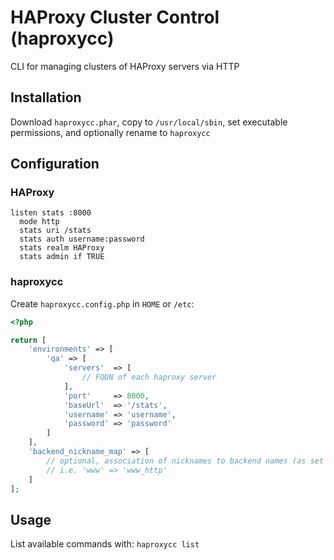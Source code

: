 # HAProxy Cluster Control (haproxycc)

CLI for managing clusters of HAProxy servers via HTTP

## Installation

Download `haproxycc.phar`, copy to `/usr/local/sbin`, set executable permissions, and optionally rename to `haproxycc`

## Configuration

### HAProxy

```
listen stats :8000
  mode http
  stats uri /stats
  stats auth username:password
  stats realm HAProxy
  stats admin if TRUE
```

### haproxycc

Create `haproxycc.config.php` in `HOME` or `/etc`:

```php
<?php

return [
    'environments' => [
        'qa' => [
            'servers'  => [
                // FQDN of each haproxy server
            ],
            'port'     => 8000,
            'baseUrl'  => '/stats',
            'username' => 'username',
            'password' => 'password'
        ]
    ],
    'backend_nickname_map' => [
        // optional, association of nicknames to backend names (as set in the haproxy config)
        // i.e. 'www' => 'www_http'
    ]
];
```

## Usage

List available commands with: ```haproxycc list```